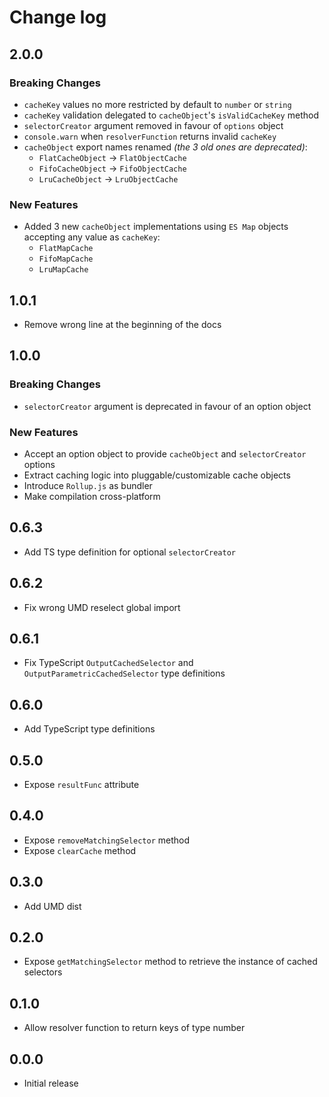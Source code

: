 # Change log

## 2.0.0
### Breaking Changes
- `cacheKey` values no more restricted by default to `number` or `string`
- `cacheKey` validation delegated to `cacheObject`'s `isValidCacheKey` method
- `selectorCreator` argument removed in favour of `options` object
- `console.warn` when `resolverFunction` returns invalid `cacheKey`
- `cacheObject` export names renamed *(the 3 old ones are deprecated)*:
  - `FlatCacheObject` -> `FlatObjectCache`
  - `FifoCacheObject` -> `FifoObjectCache`
  - `LruCacheObject` -> `LruObjectCache`

### New Features
- Added 3 new `cacheObject` implementations using `ES Map` objects accepting any value as `cacheKey`:
  - `FlatMapCache`
  - `FifoMapCache`
  - `LruMapCache`

## 1.0.1
- Remove wrong line at the beginning of the docs

## 1.0.0
### Breaking Changes
- `selectorCreator` argument is deprecated in favour of an option object

### New Features
- Accept an option object to provide `cacheObject` and `selectorCreator` options
- Extract caching logic into pluggable/customizable cache objects
- Introduce `Rollup.js` as bundler
- Make compilation cross-platform

## 0.6.3
- Add TS type definition for optional `selectorCreator`

## 0.6.2
- Fix wrong UMD reselect global import

## 0.6.1
- Fix TypeScript `OutputCachedSelector` and `OutputParametricCachedSelector` type definitions

## 0.6.0
- Add TypeScript type definitions

## 0.5.0
- Expose `resultFunc` attribute

## 0.4.0
- Expose `removeMatchingSelector` method
- Expose `clearCache` method

## 0.3.0
- Add UMD dist

## 0.2.0
- Expose `getMatchingSelector` method to retrieve the instance of cached selectors

## 0.1.0
- Allow resolver function to return keys of type number

## 0.0.0
- Initial release
